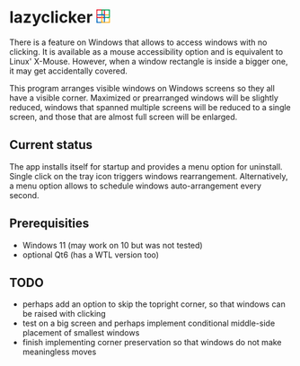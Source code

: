 # lazyclicker <img src="mainicon.png" width=24>
There is a feature on Windows that allows to access windows with 
no clicking. It is available as a mouse accessibility option and 
is equivalent to Linux' X-Mouse. However, when a window rectangle 
is inside a bigger one, it may get accidentally covered.

This program arranges visible windows on Windows screens so they 
all have a visible corner. Maximized or prearranged windows will 
be slightly reduced, windows that spanned multiple screens will be 
reduced to a single screen, and those that are almost full screen
will be enlarged.
## Current status
The app installs itself for startup and provides a menu option for 
uninstall. Single click on the tray icon triggers windows 
rearrangement. Alternatively, a menu option allows to 
schedule windows auto-arrangement every second.
## Prerequisities
- Windows 11 (may work on 10 but was not tested)
- optional Qt6 (has a WTL version too)
## TODO
- perhaps add an option to skip the topright corner, so that 
windows can be raised with clicking
- test on a big screen and perhaps implement conditional middle-side placement of smallest windows
- finish implementing corner preservation so that windows do not make meaningless moves
